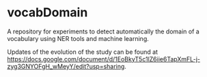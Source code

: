 vocabDomain
===========

A repository for experiments to detect automatically the domain of a vocabulary using NER tools and machine learning.

Updates of the evolution of the study can be found at https://docs.google.com/document/d/1EoBkyT5c1lZ6iie6TapXmFL-j-zyg3GNYOFgH_wMeyY/edit?usp=sharing.